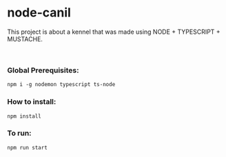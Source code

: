 # node-canil

This project is about a kennel that was made using NODE + TYPESCRIPT + MUSTACHE.

<br/>

### Global Prerequisites:
```
npm i -g nodemon typescript ts-node
```

### How to install:
```
npm install
```

### To run:

```
npm run start
```